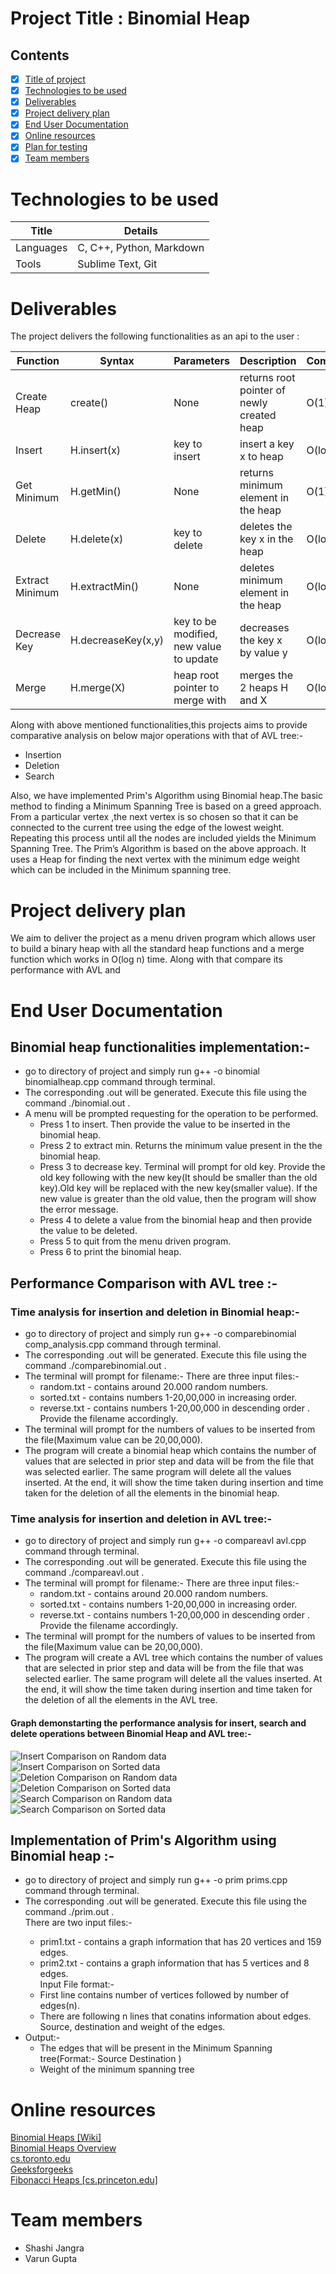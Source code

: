 # Project Title : Binomial Heap
## Contents

- [x] <a href="#project-title-binomial-heap">Title of project</a>
- [x] <a href="#technologies-to-be-used">Technologies to be used</a>
- [x] <a href="#deliverables">Deliverables</a>
- [x] <a href="#project-delivery-plan">Project delivery plan</a>
- [x] <a href="#end-user-documentation">End User Documentation</a>
- [x] <a href="#online-resources">Online resources</a>
- [x] <a href="#plan-for-testing">Plan for testing</a>
- [x] <a href="#team-members">Team members</a>

# Technologies to be used

| Title  | Details |
| ------------- | ------------- |
| Languages  | C, C++, Python, Markdown  |
| Tools  | Sublime Text, Git  |

# Deliverables

The project delivers the following functionalities as an api to the user : 

| Function  | Syntax | Parameters | Description | Complexity |
| ------------- | ------------- | ------------- | ------------- | ------------- |
| Create Heap | create() | None | returns root pointer of newly created heap | O(1) |
| Insert | H.insert(x) | key to insert | insert a key x to heap | O(log(n)) |
| Get Minimum  | H.getMin() | None | returns minimum element in the heap | O(1) |
| Delete  | H.delete(x) | key to delete | deletes the key x in the heap | O(log(n)) |
| Extract Minimum  | H.extractMin()  | None | deletes minimum element in the heap | O(log(n)) |
| Decrease Key  | H.decreaseKey(x,y) | key to be modified, new value to update | decreases the key x by value y | O(log(n)) |
| Merge  | H.merge(X) | heap root pointer to merge with | merges the 2 heaps H and X | O(log(n)) |

Along with above mentioned functionalities,this projects aims to provide comparative analysis on below major operations with that of AVL tree:-
  - Insertion
  - Deletion
  - Search

Also, we have implemented Prim's Algorithm using Binomial heap.The basic method to finding a Minimum Spanning Tree is based on a greed approach. From a particular vertex ,the next vertex is so chosen so that it can be connected to the current tree
using the edge of the lowest weight. Repeating this process until all the nodes are included yields the Minimum Spanning Tree. The Prim’s Algorithm is based on the above approach. It uses a Heap for finding the next vertex with the minimum edge weight which can be included in the Minimum spanning tree.


# Project delivery plan

We aim to deliver the project as a menu driven program which allows user to build a binary heap with all the standard heap functions and a merge function which works in O(log n) time.
Along with that  compare its performance with AVL and 

# End User Documentation

## Binomial heap functionalities implementation:- 

  - go to directory of project and simply run g++ -o binomial binomialheap.cpp command through terminal.
  - The corresponding .out will be generated. Execute this file using the command ./binomial.out .
  - A menu will be prompted requesting for the operation to be performed.
      - Press 1 to insert. Then provide the value to be inserted in the binomial heap.
      - Press 2 to extract min. Returns the minimum value present in the the binomial heap. 
      - Press 3 to decrease key. Terminal will prompt for old key. Provide the old key following with the new key(It should be smaller than the old key).Old key will be replaced with the new key(smaller value). If the new value is greater than the old value, then the program will show the error message.
      - Press 4 to delete a value from the binomial heap and then provide the value to be deleted.
      - Press 5 to quit from the menu driven program.
      - Press 6 to print the binomial heap.
      
## Performance Comparison with AVL tree :-
  
### Time analysis for insertion and deletion in Binomial heap:- 
  - go to directory of project and simply run g++ -o comparebinomial comp_analysis.cpp command through terminal.
  - The corresponding .out will be generated. Execute this file using the command ./comparebinomial.out .
  - The terminal will prompt for filename:-
    There are three input files:-
      - random.txt - contains around 20.000 random numbers.
      - sorted.txt - contains numbers 1-20,00,000 in increasing order.
      - reverse.txt - contains numbers 1-20,00,000 in descending order .
    Provide the filename accordingly.
  - The terminal will prompt for the numbers of values to be inserted from the file(Maximum value can be 20,00,000).
  - The program will create a binomial heap which contains the number of values that are selected in prior step and data will be from the file that was selected earlier. The same program will delete all the values inserted. At the end, it will show the time taken during insertion and time taken for the deletion of all the elements in the binomial heap.
  
### Time analysis for insertion and deletion in AVL tree:- 
  - go to directory of project and simply run g++ -o compareavl avl.cpp command through terminal.
  - The corresponding .out will be generated. Execute this file using the command ./compareavl.out .
  - The terminal will prompt for filename:-
    There are three input files:-
      - random.txt - contains around 20.000 random numbers.
      - sorted.txt - contains numbers 1-20,00,000 in increasing order.
      - reverse.txt - contains numbers 1-20,00,000 in descending order .
    Provide the filename accordingly.
  - The terminal will prompt for the numbers of values to be inserted from the file(Maximum value can be 20,00,000).
  - The program will create a AVL tree which contains the number of values that are selected in prior step and data will be from the file that was selected earlier. The same program will delete all the values inserted. At the end, it will show the time taken during insertion and time taken for the deletion of all the elements in the AVL tree.
  
#### Graph demonstarting the performance analysis for insert, search and delete operations between Binomial Heap and AVL tree:-
![Insert Comparison on Random data](/images/Insert_random.png)
<br>
![Insert Comparison on Sorted data](/images/Insert_sorted.png)
<br>
![Deletion Comparison on Random data](/images/Delete_random.png)
<br>
![Deletion Comparison on Sorted data](/images/Delete_sorted.png)
<br>
![Search Comparison on Random data](/images/Search_random.png)
<br>
![Search Comparison on Sorted data](/images/Search_sorted.png)
<br>
  
## Implementation of Prim's Algorithm using Binomial heap :-

 - go to directory of project and simply run g++ -o prim prims.cpp command through terminal.
 - The corresponding .out will be generated. Execute this file using the command ./prim.out <filename> .<br>
   There are two input files:-
      - prim1.txt - contains a graph information that has 20 vertices and 159 edges.
      - prim2.txt - contains a graph information that has 5 vertices and 8 edges.<br>
   Input File format:- 
      - First line contains number of vertices followed by number of edges(n).
      - There are following n lines that conatins information about edges. Source, destination and weight of the edges.<br>
 - Output:- 
      - The edges that will be present in the Minimum Spanning tree(Format:- Source Destination )
      - Weight of the minimum spanning tree
    

# Online resources

[Binomial Heaps [Wiki]](https://en.wikipedia.org/wiki/Binomial_heap)
<br>
[Binomial Heaps Overview](https://www.growingwiththeweb.com/data-structures/binomial-heap/overview/)
<br>
[cs.toronto.edu](http://www.cs.toronto.edu/~anikolov/CSC265F18/binomial-heaps.pdf)
<br>
[Geeksforgeeks](https://www.geeksforgeeks.org/binomial-heap-2/)
<br>
[Fibonacci Heaps [cs.princeton.edu]](https://www.cs.princeton.edu/~wayne/teaching/fibonacci-heap.pdf)


# Team members
- Shashi Jangra
- Varun Gupta
